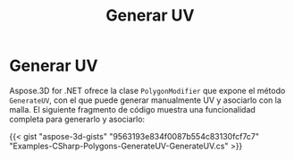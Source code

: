 ﻿---
title: Generar UV
type: docs
weight: 20
url: /es/net/generate-uv/
description: Aspose.3D for .NET ofrece la clase PolygonModificer que expone el método GenerateUV, con el que puede generar manualmente UV y asociarlo con la malla. El siguiente fragmento de código muestra una funcionalidad completa para generarlo y asociarlo.
---
# **Generar UV**
Aspose.3D for .NET ofrece la clase `PolygonModifier` que expone el método `GenerateUV`, con el que puede generar manualmente UV y asociarlo con la malla. El siguiente fragmento de código muestra una funcionalidad completa para generarlo y asociarlo:



{{< gist "aspose-3d-gists" "9563193e834f0087b554c83130fcf7c7" "Examples-CSharp-Polygons-GenerateUV-GenerateUV.cs" >}}
